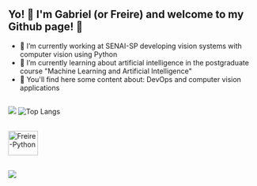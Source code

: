 ## Yo! 👾 I'm Gabriel (or Freire) and welcome to my Github page! 👾

- 🔭 I’m currently working at SENAI-SP developing vision systems with computer vision using Python
- 🌱 I’m currently learning about artificial intelligence in the postgraduate course "Machine Learning and Artificial Intelligence"
- 🔎 You'll find here some content about: DevOps and computer vision applications

##

![](https://github-readme-stats.vercel.app/api?username=freiregc&theme=dark&hide_border=false&include_all_commits=false&count_private=false&padding-right&show_icons=true&icon_color=FFFFFF&text_color=FFFFFF&rank_icon=github)
![Top Langs](https://github-readme-stats.vercel.app/api/top-langs/?username=freiregc&layout=compact&hide_border=false&theme=dark)

<div style="display: inline_block"><br>
  <img align="center" alt="Freire-Python" height="50" width="60" src="https://cdn.jsdelivr.net/gh/devicons/devicon@latest/icons/python/python-original.svg">
</div>

##
       
<div>
  <a href="https://www.linkedin.com/in/gabriel-freire-da-costa" target="_blank"><img src="https://img.shields.io/badge/-LinkedIn-%230077B5?style=for-the-badge&logo=linkedin&logoColor=white" target="_blank"></a> 
</div>
